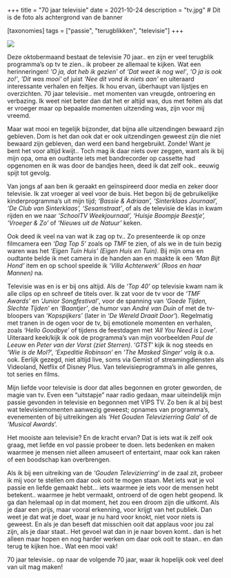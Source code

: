 +++
title = "70 jaar televisie"
date = 2021-10-24
description = "tv.jpg" # Dit is de foto als achtergrond van de banner

[taxonomies]
tags = ["passie", "terugblikken", "televisie"]
+++

[![](https://brianopdedijk.files.wordpress.com/2021/10/download.jpg?w=694)](https://brianopdedijk.files.wordpress.com/2021/10/download.jpg)

Deze oktobermaand bestaat de televisie 70 jaar.. en zijn er veel terugblik programma’s op tv te zien.. ik probeer ze allemaal te kijken. Wat een herinneringen! _‘O ja, dat heb ik gezien’_ of _‘Dat weet ik nog wel’_, _‘O ja is ook zo!’_, _‘Dit was mooi’_ of juist _‘Nee dit vond ik niets aan’_ en uiteraard interessante verhalen en feitjes. Ik hou ervan, überhaupt van lijstjes en overzichten. 70 jaar televisie.. met momenten van vreugde, ontroering en verbazing. Ik weet niet beter dan dat het er altijd was, dus met feiten als dat er vroeger maar op bepaalde momenten uitzending was, zijn voor mij vreemd.

Maar wat mooi en tegelijk bijzonder, dat bijna alle uitzendingen bewaard zijn gebleven. Dom is het dan ook dat er ook uitzendingen geweest zijn die niet bewaard zijn gebleven, dan werd een band hergebruikt. Zonde! Want je bent het voor altijd kwijt.. Toch mag ik daar niets over zeggen, want als ik bij mijn opa, oma en oudtante iets met bandrecorder op cassette had opgenomen en ik was door de bandjes heen, deed ik dat zelf ook.. eeuwig spijt tot gevolg.

Van jongs af aan ben ik geraakt en geïnspireerd door media en zeker door televisie. Ik zat vroeger al veel voor de buis. Het begon bij de gebruikelijke kinderprogramma’s uit mijn tijd; _‘Bassie & Adriaan’, ‘Sinterklaas Journaal’, ‘De Club van Sinterklaas’, ‘Sesamstraat’_, of als de televisie de klas in kwam rijden en we naar _‘SchoolTV Weekjournaal’, ‘Huisje Boompje Beestje’,  ‘Vroeger & Zo’_ of _‘Nieuws uit de Natuur’_ keken.

Ook deed ik veel na van wat ik zag op tv.. Zo presenteerde ik op onze filmcamera een _‘Dag Top 5’_ zoals op _TMF_ te zien, of als we in de tuin bezig waren was het _‘Eigen Tuin Huis’ (Eigen Huis en Tuin)_. Bij mijn oma en oudtante belde ik met camera in de handen aan en maakte ik een _‘Man Bijt Hond’_ item en op school speelde ik _‘Villa Achterwerk’ (Roos en haar Mannen)_ na.

Televisie was en is er bij ons altijd. Als de _‘Top 40’_ op televisie kwam nam ik alle clips op en schreef de titels over. Ik zat voor de tv voor de _‘TMF Awards’_ en _‘Junior Songfestival’_, voor de spanning van _‘Goede Tijden, Slechte Tijden’_ en _‘Baantjer’_, de humor van _André van Duin_ of met de tv-bloopers van _‘Kopspijkers’_ (later in _‘De Wereld Draait Door’_). Regelmatig met tranen in de ogen voor de tv, bij emotionele momenten en verhalen, zoals _‘Hello Goodbye’_ of tijdens de feestdagen met _‘All You Need is Love’_. Uiteraard keek/kijk ik ook de programma’s van mijn voorbeelden _Paul de Leeuw_ en _Peter van der Vorst (ziet Sterren)_. ‘_GTST_’ kijk ik nog steeds en _‘Wie is de Mol?_’, _‘Expeditie Robinson’_ en _‘The Masked Singer’_ volg ik o.a. ook. Eerlijk gezegd, niet altijd live, soms via Gemist of streamingdiensten als Videoland, Netflix of Disney Plus. Van televisieprogramma’s in alle genres, tot series en films.

Mijn liefde voor televisie is door dat alles begonnen en groter geworden, de magie van tv. Even een “uitstapje” naar radio gedaan, maar uiteindelijk mijn passie gevonden in televisie en begonnen met VIPS TV. Zo ben ik al bij best wat televisiemomenten aanwezig geweest; opnames van programma’s, evenementen of bij uitreikingen als _‘Het Gouden Televizierring Gala_’ of de _‘Musical Awards_’.

Het mooiste aan televisie? En de kracht ervan? Dat is iets wat ik zelf ook graag, met liefde en vol passie probeer te doen. Iets bedenken en maken waarmee je mensen niet alleen amuseert of entertaint, maar ook kan raken of een boodschap kan overbrengen.

Als ik bij een uitreiking van de _‘Gouden Televizierring_’ in de zaal zit, probeer ik mij voor te stellen om daar ook ooit te mogen staan. Met iets wat je vol passie en liefde gemaakt hebt… iets waarmee je iets voor de mensen hebt betekent.. waarmee je hebt vermaakt, ontroerd of de ogen hebt geopend. Ik ga dan helemaal op in dat moment, het zou een droom zijn die uitkomt. Als je daar een prijs, maar vooral erkenning, voor krijgt van het publiek. Dan weet je dat wat je doet, waar je nu hard voor knokt, niet voor niets is geweest. En als je dan beseft dat misschien ooit dat applaus voor jou zal zijn, als je daar staat.. Het gevoel wat dan in je naar boven komt.. dan is het alleen maar hopen en nog harder werken om daar ook ooit te staan.. en dan terug te kijken hoe.. Wat een mooi vak!

70 jaar televisie.. op naar de volgende 70 jaar, waar ik hopelijk ook veel deel van uit mag maken!
